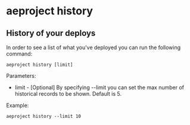 # aeproject history

## History of your deploys

In order to see a list of what you've deployed you can run the following command:
```
aeproject history [limit]
```

Parameters:
- limit - [Optional] By specifying --limit you can set the max number of historical records to be shown. Default is 5. 

Example: 

```
aeproject history --limit 10
```
	